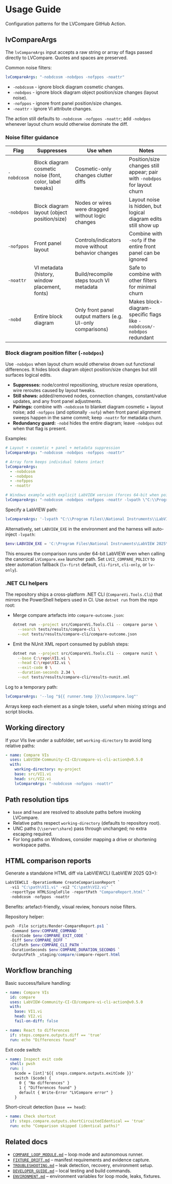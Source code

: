 <!-- markdownlint-disable-next-line MD041 -->
# Usage Guide

Configuration patterns for the LVCompare GitHub Action.

## lvCompareArgs

The `lvCompareArgs` input accepts a raw string or array of flags passed directly to LVCompare.
Quotes and spaces are preserved.

Common noise filters:

```yaml
lvCompareArgs: "-nobdcosm -nobdpos -nofppos -noattr"
```

- `-nobdcosm` - ignore block diagram cosmetic changes.
- `-nobdpos` - ignore block diagram object position/size changes (layout noise).
- `-nofppos` - ignore front panel position/size changes.
- `-noattr` - ignore VI attribute changes.

The action still defaults to `-nobdcosm -nofppos -noattr`; add `-nobdpos` whenever layout churn would otherwise dominate the diff.

### Noise filter guidance

| Flag | Suppresses | Use when | Notes |
| --- | --- | --- | --- |
| `-nobdcosm` | Block diagram cosmetic noise (font, color, label tweaks) | Cosmetic-only changes clutter diffs | Position/size changes still appear; pair with `-nobdpos` for layout churn |
| `-nobdpos` | Block diagram layout (object position/size) | Nodes or wires were dragged without logic changes | Layout noise is hidden, but logical diagram edits still show up |
| `-nofppos` | Front panel layout | Controls/indicators move without behavior changes | Combine with `-nofp` if the entire front panel can be ignored |
| `-noattr` | VI metadata (history, window placement, fonts) | Build/recompile steps touch VI metadata | Safe to combine with other filters for minimal churn |
| `-nobd` | Entire block diagram | Only front panel output matters (e.g. UI-only comparisons) | Makes block-diagram-specific flags like `-nobdcosm/-nobdpos` redundant |


### Block diagram position filter (`-nobdpos`)

Use `-nobdpos` when layout churn would otherwise drown out functional differences. It hides block diagram object
position/size changes but still surfaces logical edits.

- **Suppresses:** node/control repositioning, structure resize operations, wire reroutes caused by layout tweaks.
- **Still shows:** added/removed nodes, connection changes, constant/value updates, and any front panel adjustments.
- **Pairings:** combine with `-nobdcosm` to blanket diagram cosmetic + layout noise; add `-nofppos` (and optionally `-nofp`)
  when front panel alignment sweeps happen in the same commit; keep `-noattr` for metadata churn.
- **Redundancy guard:** `-nobd` hides the entire diagram; leave `-nobdpos` out when that flag is present.

Examples:

```yaml
# Layout + cosmetic + panel + metadata suppression
lvCompareArgs: "-nobdcosm -nobdpos -nofppos -noattr"
```

```yaml
# Array form keeps individual tokens intact
lvCompareArgs:
  - -nobdcosm
  - -nobdpos
  - -nofppos
  - -noattr
```

```yaml
# Windows example with explicit LabVIEW version (forces 64‑bit when pointing to a 64‑bit LabVIEW.exe)
lvCompareArgs: "-nobdcosm -nobdpos -nofppos -noattr -lvpath \"C:\\Program Files\\National Instruments\\LabVIEW 2025\\LabVIEW.exe\""
```

Specify a LabVIEW path:

```yaml
lvCompareArgs: '-lvpath "C:\\Program Files\\National Instruments\\LabVIEW 2025\\LabVIEW.exe"'

```
Alternatively, set `LABVIEW_EXE` in the environment and the harness will auto-inject `-lvpath`:

```powershell
$env:LABVIEW_EXE = 'C:\Program Files\National Instruments\LabVIEW 2025\LabVIEW.exe'
```

This ensures the comparison runs under 64-bit LabVIEW even when calling the canonical
`LVCompare.exe` launcher path.
Set `LVCI_COMPARE_POLICY` to steer automation fallback (`lv-first` default, `cli-first`,
`cli-only`, or `lv-only`).

### .NET CLI helpers

The repository ships a cross-platform .NET CLI (`CompareVi.Tools.Cli`) that mirrors the PowerShell
helpers used in CI. Use `dotnet run` from the repo root:

- Merge compare artefacts into `compare-outcome.json`:

  ```bash
  dotnet run --project src/CompareVi.Tools.Cli -- compare parse \
    --search tests/results/compare-cli \
    --out tests/results/compare-cli/compare-outcome.json
  ```

- Emit the NUnit XML report consumed by publish steps:

  ```bash
  dotnet run --project src/CompareVi.Tools.Cli -- compare nunit \
    --base C:\repo\VI1.vi \
    --head C:\repo\VI2.vi \
    --exit-code 0 \
    --duration-seconds 2.34 \
    --out tests/results/compare-cli/results-nunit.xml
  ```

Log to a temporary path:

```yaml
lvCompareArgs: '--log "${{ runner.temp }}\\lvcompare.log"'
```

Arrays keep each element as a single token, useful when mixing strings and script blocks.

## Working directory

If your VIs live under a subfolder, set `working-directory` to avoid long relative paths:

```yaml
- name: Compare VIs
  uses: LabVIEW-Community-CI-CD/compare-vi-cli-action@v0.5.0
  with:
    working-directory: my-project
    base: src/VI1.vi
    head: src/VI2.vi
    lvCompareArgs: "-nobdcosm -nofppos -noattr"
```

## Path resolution tips

- `base` and `head` are resolved to absolute paths before invoking LVCompare.
- Relative paths respect `working-directory` (defaults to repository root).
- UNC paths (`\\server\share`) pass through unchanged; no extra escaping required.
- For long paths on Windows, consider mapping a drive or shortening workspace paths.

## HTML comparison reports

Generate a standalone HTML diff via LabVIEWCLI (LabVIEW 2025 Q3+):

```powershell
LabVIEWCLI -OperationName CreateComparisonReport `
  -vi1 "C:\path\VI1.vi" -vi2 "C:\path\VI2.vi" `
  -reportType HTMLSingleFile -reportPath "CompareReport.html" `
  -nobdcosm -nofppos -noattr
```

Benefits: artefact-friendly, visual review, honours noise filters.

Repository helper:

```powershell
pwsh -File scripts/Render-CompareReport.ps1 `
  -Command $env:COMPARE_COMMAND `
  -ExitCode $env:COMPARE_EXIT_CODE `
  -Diff $env:COMPARE_DIFF `
  -CliPath $env:COMPARE_CLI_PATH `
  -DurationSeconds $env:COMPARE_DURATION_SECONDS `
  -OutputPath _staging/compare/compare-report.html
```

## Workflow branching

Basic success/failure handling:

```yaml
- name: Compare VIs
  id: compare
  uses: LabVIEW-Community-CI-CD/compare-vi-cli-action@v0.5.0
  with:
    base: VI1.vi
    head: VI2.vi
    fail-on-diff: false

- name: React to differences
  if: steps.compare.outputs.diff == 'true'
  run: echo "Differences found"
```

Exit code switch:

```yaml
- name: Inspect exit code
  shell: pwsh
  run: |
    $code = [int]'${{ steps.compare.outputs.exitCode }}'
    switch ($code) {
      0 { "No differences" }
      1 { "Differences found" }
      default { Write-Error "LVCompare error" }
    }
```

Short-circuit detection (`base == head`):

```yaml
- name: Check shortcut
  if: steps.compare.outputs.shortCircuitedIdentical == 'true'
  run: echo "Comparison skipped (identical paths)"
```

## Related docs

- [`COMPARE_LOOP_MODULE.md`](./COMPARE_LOOP_MODULE.md) – loop mode and autonomous runner.
- [`FIXTURE_DRIFT.md`](./FIXTURE_DRIFT.md) – manifest requirements and evidence capture.
- [`TROUBLESHOOTING.md`](./TROUBLESHOOTING.md) – leak detection, recovery, environment setup.
- [`DEVELOPER_GUIDE.md`](./DEVELOPER_GUIDE.md) – local testing and build commands.
- [`ENVIRONMENT.md`](./ENVIRONMENT.md) – environment variables for loop mode, leaks, fixtures.

